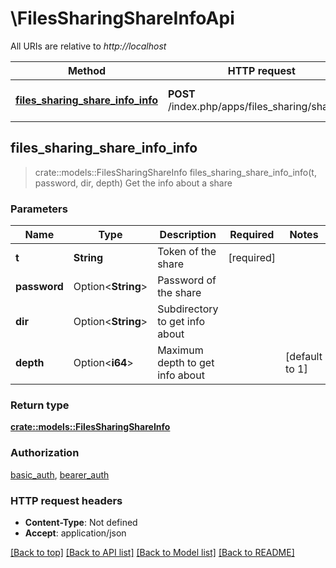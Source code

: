 # \FilesSharingShareInfoApi

All URIs are relative to *http://localhost*

Method | HTTP request | Description
------------- | ------------- | -------------
[**files_sharing_share_info_info**](FilesSharingShareInfoApi.md#files_sharing_share_info_info) | **POST** /index.php/apps/files_sharing/shareinfo | Get the info about a share



## files_sharing_share_info_info

> crate::models::FilesSharingShareInfo files_sharing_share_info_info(t, password, dir, depth)
Get the info about a share

### Parameters


Name | Type | Description  | Required | Notes
------------- | ------------- | ------------- | ------------- | -------------
**t** | **String** | Token of the share | [required] |
**password** | Option<**String**> | Password of the share |  |
**dir** | Option<**String**> | Subdirectory to get info about |  |
**depth** | Option<**i64**> | Maximum depth to get info about |  |[default to 1]

### Return type

[**crate::models::FilesSharingShareInfo**](FilesSharingShareInfo.md)

### Authorization

[basic_auth](../README.md#basic_auth), [bearer_auth](../README.md#bearer_auth)

### HTTP request headers

- **Content-Type**: Not defined
- **Accept**: application/json

[[Back to top]](#) [[Back to API list]](../README.md#documentation-for-api-endpoints) [[Back to Model list]](../README.md#documentation-for-models) [[Back to README]](../README.md)

